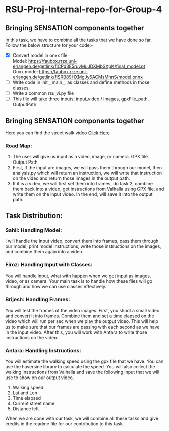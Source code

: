 # RSU-Proj-Internal-repo-for-Group-4
## Bringing SENSATION components together
In this task, we have to combine all the tasks that we have done so far.<br>
Follow the below structure for your code:-
- [x] Convert model in onxx file <br>
Model: https://faubox.rrze.uni-erlangen.de/getlink/fiCPd3E5ruvMuJDXMbSXpK/final_model.pt <br>
Onxx mode: https://faubox.rrze.uni-erlangen.de/getlink/fiSRB89HXMgJy6ACMsMhnS/model.onnx <br>
- [ ] Write code in init__main__ as classes and define methods in those classes.
- [ ] Write a common rsu_vi.py file
- [ ] This file will take three inputs: input_video / images, gpxFile_path, OutputPath

## Bringing SENSATION components together
[videourl]: https://faubox.rrze.uni-erlangen.de/getlink/fiRoPDKrvkczgrvBRQtMrD/walking_street_video.mp4

Here you can find the street walk video [Click Here][videourl]

### Road Map:
1. The user will give us input as a video, image, or camera. GPX file. Output Path
2. First, If the input are images, we will pass them through our model, then analysis.py which will return an instruction, we will write that instruction on the video and return those images in the output path.
3. If it is a video, we will first set them into frames, do task 2, combine them back into a video, get instructions from Valhalla using GPX file, and write them on the input video. In the end, will save it into the output path.

## Task Distribution:
### Sahil: Handling Model:
I will handle the input video, convert them into frames, pass them through our model, print model instructions, write those instructions on the images, and combine them again into a video.

### Firoz: Handling Input with Classes:
You will handle input, what with happen when we get input as images, video, or as camera. Your main task is to handle how these files will go through and how we can use classes effectively.

### Brijesh: Handling Frames:
You will test the frames of the video images. First, you shoot a small video and convert it into frames. Combine them and set a time elapsed on the video which will run per sec when we play the output video. This will help us to make sure that our frames are passing with each second as we have in the input video. After this, you will work with Antara to write those instructions on the video.

### Antara: Handling Instructions:
You will estimate the walking speed using the gpx file that we have. You can use the haversine library to calculate the speed. You will also collect the walking instructions from Valhalla and save the following input that we will use to show on our output video.
1. Walking speed
2. Lat and Lon
3. Time elapsed
4. Current street name
5. Distance left

When we are done with our task, we will combine all these tasks and give credits in the readme file for our contribution to this task.
